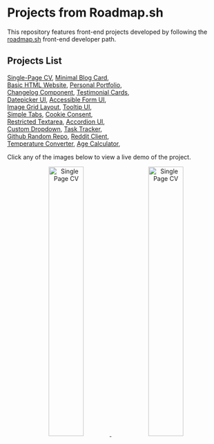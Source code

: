 # Projects from Roadmap.sh

This repository features front-end projects developed by following the [roadmap.sh](https://roadmap.sh/) front-end developer path.

## Projects List

[Single-Page CV](https://roadmap.sh/projects/single-page-cv), [Minimal Blog Card](https://roadmap.sh/projects/minimal-blog-card),\
[Basic HTML Website](https://roadmap.sh/projects/basic-html-website), [Personal Portfolio](https://roadmap.sh/projects/portfolio-website),\
[Changelog Component](https://roadmap.sh/projects/changelog-component), [Testimonial Cards](https://roadmap.sh/projects/testimonial-cards),\
[Datepicker UI](https://roadmap.sh/projects/datepicker-ui), [Accessible Form UI](https://roadmap.sh/projects/accessible-form-ui),\
[Image Grid Layout](https://roadmap.sh/projects/image-grid), [Tooltip UI](https://roadmap.sh/projects/tooltip-ui),\
[Simple Tabs](https://roadmap.sh/projects/simple-tabs), [Cookie Consent](https://roadmap.sh/projects/cookie-consent),\
[Restricted Textarea](https://roadmap.sh/projects/restricted-textarea), [Accordion UI](https://roadmap.sh/projects/accordion),\
[Custom Dropdown](https://roadmap.sh/projects/custom-dropdown), [Task Tracker](https://roadmap.sh/projects/task-tracker-js),\
[Github Random Repo](https://roadmap.sh/projects/github-random-repo), [Reddit Client](https://roadmap.sh/projects/reddit-client),\
[Temperature Converter](https://roadmap.sh/projects/temperature-converter), [Age Calculator](https://roadmap.sh/projects/age-calculator),

Click any of the images below to view a live demo of the project.

<p align="center">
    <a href="https://roadmapsh-single-page-cv.netlify.app/" target="_blank" style="margin-right: 5%;">
        <img width="40%" src="./assets/images/single-page-cv.png" alt="Single Page CV" " />
    </a>
    <a href="https://roadmapsh-single-page-cv.netlify.app/" target="_blank">
        <img width="40%" src="./assets/images/single-page-cv.png" alt="Single Page CV" />
    </a>
</p>

